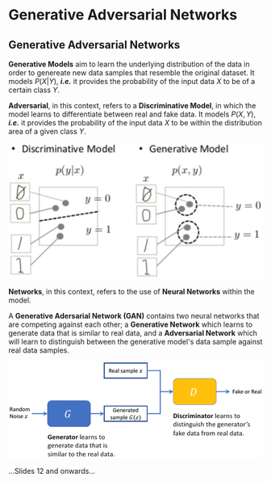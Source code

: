 # Generative Adversarial Networks

## Generative Adversarial Networks
**Generative Models** aim to learn the underlying distribution of the data in order to genereate new data samples that resemble the original dataset. It models $P(X|Y)$, ***i.e.*** it provides the probability of the input data $X$ to be of a certain class $Y$.

**Adversarial**, in this context, refers to a **Discriminative Model**, in which the model learns to differentiate between real and fake data. It models $P(X,Y)$, ***i.e.*** it provides the probability of the input data $X$ to be within the distribution area of a given class $Y$.

![alt text](image-1.png)

**Networks**, in this context, refers to the use of **Neural Networks** within the model.

A **Generative Adersarial Network (GAN)** contains two neural networks that are competing against each other; a **Generative Network** which learns to generate data that is similar to real data, and a **Adversarial Network** which will learn to distinguish between the generative model's data sample against real data samples.

![alt text](image-2.png)

...Slides 12 and onwards...